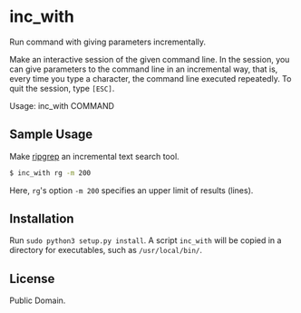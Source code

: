 # inc_with

Run command with giving parameters incrementally.

Make an interactive session of the given command line. In the session,
you can give parameters to the command line in an incremental way,
that is, every time you type a character, the command line executed repeatedly.
To quit the session, type `[ESC]`.

Usage: inc_with COMMAND

## Sample Usage

Make [ripgrep](https://github.com/BurntSushi/ripgrep) an incremental text search tool.

```sh
$ inc_with rg -m 200
```

Here, `rg`'s option `-m 200` specifies an upper limit of results (lines).

## Installation

Run `sudo python3 setup.py install`. A script `inc_with` will be copied in a directory
for executables, such as `/usr/local/bin/`.

## License

Public Domain.
